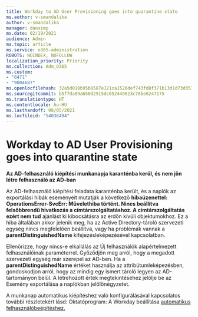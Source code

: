 ```yaml
---
title: Workday to AD User Provisioning goes into quarantine state
ms.author: v-smandalika
author: v-smandalika
manager: dansimp
ms.date: 02/19/2021
audience: Admin
ms.topic: article
ms.service: o365-administration
ROBOTS: NOINDEX, NOFOLLOW
localization_priority: Priority
ms.collection: Adm_O365
ms.custom:
- "8471"
- "9004687"
ms.openlocfilehash: 32a5d010b95b9587e121ca1526def743fd8f371b13d1d73d3578c692839edf19
ms.sourcegitcommit: b5f7da89a650d2915dc652449623c78be6247175
ms.translationtype: HT
ms.contentlocale: hu-HU
ms.lasthandoff: 08/05/2021
ms.locfileid: "54036494"
---
```

# <a name="workday-to-ad-user-provisioning-goes-into-quarantine-state"></a>Workday to AD User Provisioning goes into quarantine state

**Az AD-felhasználó kiépítési munkanapja karanténba kerül, és nem jön létre felhasználó az AD-ban**

Az AD-felhasználó kiépítési feladata karanténba került, és a naplók az exportálási hibák eseményeit mutatják a következő **hibaüzenettel: OperationsError-SvcErr: Művelethiba történt. Nincs beállítva felsőbbrendű hivatkozás a címtárszolgáltatáshoz. A címtárszolgáltatás ezért nem tud** ajánlást ki kibocsátásra az erdőn kívüli objektumokhoz. Ez a hiba általában akkor jelenik meg, ha az Active Directory-tároló szervezeti egység nincs megfelelően beállítva, vagy ha problémák vannak a **parentDistinguishedName** kifejezésleképezésével kapcsolatban.

Ellenőrizze, hogy nincs-e elkallálás az Új felhasználók alapértelmezett felhasználóinak paraméterrel.  Győződjön meg arról, hogy a megadott szervezeti egység már szerepel az AD-ben. Ha a **parentDistinguishedName** értéket használja az attribútumleképezésben, gondoskodjon arról, hogy az mindig egy ismert tároló legyen az AD-tartományon belül. A létrehozott érték megtekintéséhez jelölje be az Esemény exportálása a naplókban jelölőnégyzetet.

A munkanap automatikus kiépítéshez való konfigurálásával kapcsolatos további részletekért lásd: Oktatóprogram: A Workday beállítása [automatikus felhasználóbeépítéshez.](https://docs.microsoft.com/azure/active-directory/saas-apps/workday-inbound-tutorial)

